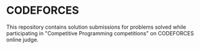 CODEFORCES
==========

This repository contains solution submissions for problems solved while participating in "Competitive Programming competitions" on CODEFORCES online judge.

